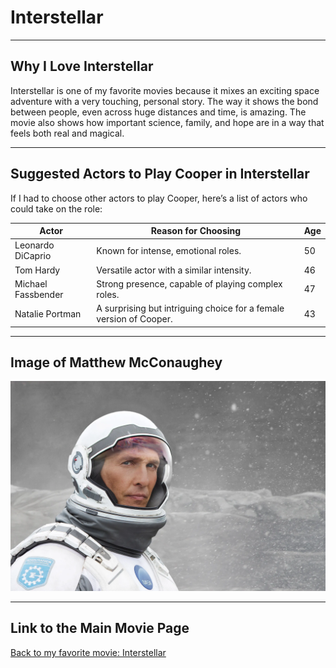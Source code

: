 # Interstellar
---
## Why I Love Interstellar

Interstellar is one of my favorite movies because it mixes an exciting space adventure with a very touching, personal story. The way it shows the bond between people, even across huge distances and time, is amazing. The movie also shows how important science, family, and hope are in a way that feels both real and magical.

---

## Suggested Actors to Play Cooper in Interstellar

If I had to choose other actors to play Cooper, here’s a list of actors who could take on the role:

| Actor | Reason for Choosing | Age |
|-------|---------------------|-----|
| Leonardo DiCaprio | Known for intense, emotional roles. | 50 |
| Tom Hardy | Versatile actor with a similar intensity. | 46 |
| Michael Fassbender | Strong presence, capable of playing complex roles. | 47 |
| Natalie Portman | A surprising but intriguing choice for a female version of Cooper. | 43 |
---
## Image of Matthew McConaughey

![Matthew McConaughey as Cooper](resources\img\Interstellar.webp)

---
## Link to the Main Movie Page

[Back to my favorite movie: Interstellar](./README.md)

